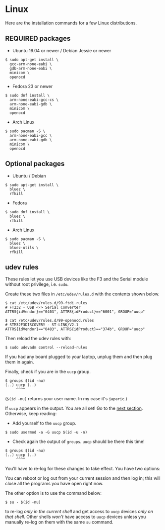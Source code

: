 # Linux

Here are the installation commands for a few Linux distributions.

## REQUIRED packages

- Ubuntu 16.04 or newer / Debian Jessie or newer

```
$ sudo apt-get install \
  gcc-arm-none-eabi \
  gdb-arm-none-eabi \
  minicom \
  openocd
```

- Fedora 23 or newer

```
$ sudo dnf install \
  arm-none-eabi-gcc-cs \
  arm-none-eabi-gdb \
  minicom \
  openocd
```

- Arch Linux

```
$ sudo pacman -S \
  arm-none-eabi-gcc \
  arm-none-eabi-gdb \
  minicom \
  openocd
```

## Optional packages

- Ubuntu / Debian

```
$ sudo apt-get install \
  bluez \
  rfkill
```

- Fedora

```
$ sudo dnf install \
  bluez \
  rfkill
```

- Arch Linux

```
$ sudo pacman -S \
  bluez \
  bluez-utils \
  rfkill
```

## udev rules

These rules let you use USB devices like the F3 and the Serial module without
root privilege, i.e. `sudo`.

Create these two files in `/etc/udev/rules.d` with the contents shown below.

```
$ cat /etc/udev/rules.d/99-ftdi.rules
# FT232 - USB <-> Serial Converter
ATTRS{idVendor}=="0403", ATTRS{idProduct}=="6001", GROUP="uucp"
```

```
$ cat /etc/udev/rules.d/99-openocd.rules
# STM32F3DISCOVERY - ST-LINK/V2.1
ATTRS{idVendor}=="0483", ATTRS{idProduct}=="374b", GROUP="uucp"
```

Then reload the udev rules with:

```
$ sudo udevadm control --reload-rules
```

If you had any board plugged to your laptop, unplug them and then plug them in
again.

Finally, check if you are in the `uucp` group.

```
$ groups $(id -nu)
(..) uucp (..)
     ^^^^
```

(`$(id -nu)` returns your user name. In my case it's `japaric`.)

If `uucp` appears in the output. You are all set! Go to the [next section].
Otherwise, keep reading:

[next section]: 02-meet-your-hardware/README.html

- Add yourself to the `uucp` group.

```
$ sudo usermod -a -G uucp $(id -u -n)
```

- Check again the output of `groups`. `uucp` should be there this time!

```
$ groups $(id -nu)
(..) uucp (..)
     ^^^^
```

You'll have to re-log for these changes to take effect. You have two options:

You can reboot or log out from your current session and then log in; this will
close all the programs you have open right now.

The other option is to use the command below:

```
$ su - $(id -nu)
```

to re-log *only in the current shell* and get access to `uucp` devices *only on
that shell*. Other shells *won't* have access to `uucp` devices unless you
manually re-log on them with the same `su` command.
